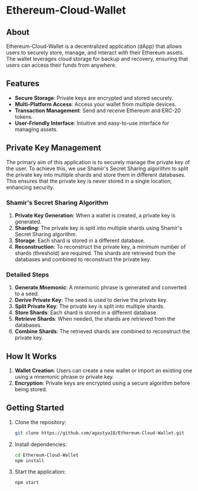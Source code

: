 # Ethereum-Cloud-Wallet

## About
Ethereum-Cloud-Wallet is a decentralized application (dApp) that allows users to securely store, manage, and interact with their Ethereum assets. The wallet leverages cloud storage for backup and recovery, ensuring that users can access their funds from anywhere.

## Features
- **Secure Storage**: Private keys are encrypted and stored securely.
- **Multi-Platform Access**: Access your wallet from multiple devices.
- **Transaction Management**: Send and receive Ethereum and ERC-20 tokens.
- **User-Friendly Interface**: Intuitive and easy-to-use interface for managing assets.

## Private Key Management
The primary aim of this application is to securely manage the private key of the user. To achieve this, we use Shamir's Secret Sharing algorithm to split the private key into multiple shards and store them in different databases. This ensures that the private key is never stored in a single location, enhancing security.

### Shamir's Secret Sharing Algorithm
1. **Private Key Generation**: When a wallet is created, a private key is generated.
2. **Sharding**: The private key is split into multiple shards using Shamir's Secret Sharing algorithm.
3. **Storage**: Each shard is stored in a different database.
4. **Reconstruction**: To reconstruct the private key, a minimum number of shards (threshold) are required. The shards are retrieved from the databases and combined to reconstruct the private key.

### Detailed Steps
1. **Generate Mnemonic**: A mnemonic phrase is generated and converted to a seed.
2. **Derive Private Key**: The seed is used to derive the private key.
3. **Split Private Key**: The private key is split into multiple shards.
4. **Store Shards**: Each shard is stored in a different database.
5. **Retrieve Shards**: When needed, the shards are retrieved from the databases.
6. **Combine Shards**: The retrieved shards are combined to reconstruct the private key.

## How It Works
1. **Wallet Creation**: Users can create a new wallet or import an existing one using a mnemonic phrase or private key.
2. **Encryption**: Private keys are encrypted using a secure algorithm before being stored.


## Getting Started
1. Clone the repository:
    ```sh
    git clone https://github.com/agastya18/Ethereum-Cloud-Wallet.git
    ```
2. Install dependencies:
    ```sh
    cd Ethereum-Cloud-Wallet
    npm install
    ```
3. Start the application:
    ```sh
    npm start
    ```


